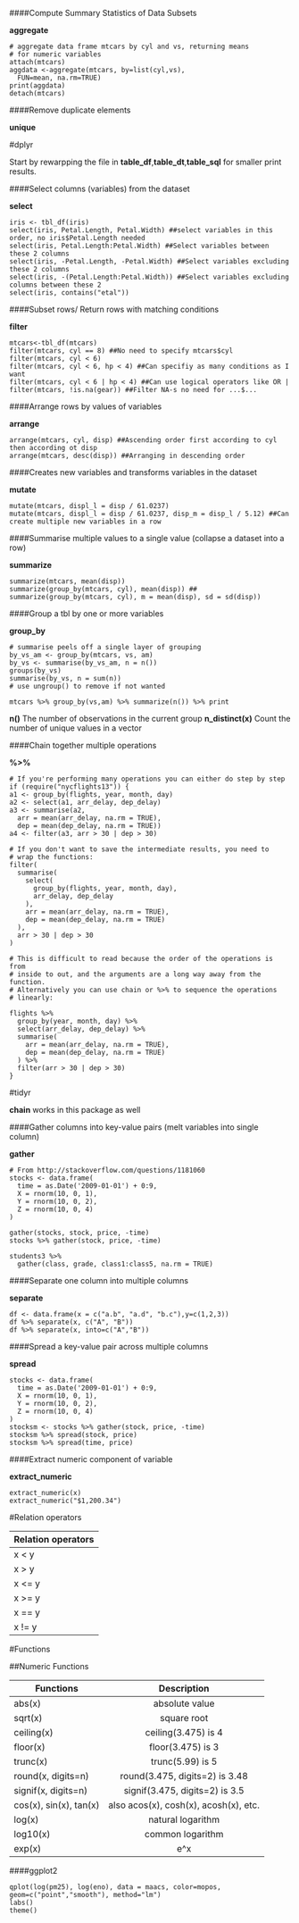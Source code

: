####Compute Summary Statistics of Data Subsets

**aggregate**

```
# aggregate data frame mtcars by cyl and vs, returning means
# for numeric variables
attach(mtcars)
aggdata <-aggregate(mtcars, by=list(cyl,vs), 
  FUN=mean, na.rm=TRUE)
print(aggdata)
detach(mtcars)
```

####Remove duplicate elements

**unique**

#dplyr

Start by rewarpping the file in **table_df**,**table_dt**,**table_sql** for smaller print results.

####Select columns (variables) from the dataset

**select**

```
iris <- tbl_df(iris)
select(iris, Petal.Length, Petal.Width) ##select variables in this order, no iris$Petal.Length needed
select(iris, Petal.Length:Petal.Width) ##Select variables between these 2 columns
select(iris, -Petal.Length, -Petal.Width) ##Select variables excluding these 2 columns
select(iris, -(Petal.Length:Petal.Width)) ##Select variables excluding columns between these 2
select(iris, contains("etal"))
```

####Subset rows/ Return rows with matching conditions

**filter**

```
mtcars<-tbl_df(mtcars)
filter(mtcars, cyl == 8) ##No need to specify mtcars$cyl
filter(mtcars, cyl < 6)
filter(mtcars, cyl < 6, hp < 4) ##Can specifiy as many conditions as I want
filter(mtcars, cyl < 6 | hp < 4) ##Can use logical operators like OR | 
filter(mtcars, !is.na(gear)) ##Filter NA-s no need for ...$...
```

####Arrange rows by values of variables

**arrange**

```
arrange(mtcars, cyl, disp) ##Ascending order first according to cyl then according ot disp
arrange(mtcars, desc(disp)) ##Arranging in descending order
```

####Creates new variables and transforms variables in the dataset

**mutate**

```
mutate(mtcars, displ_l = disp / 61.0237) 
mutate(mtcars, displ_l = disp / 61.0237, disp_m = disp_l / 5.12) ##Can create multiple new variables in a row

```

####Summarise multiple values to a single value (collapse a dataset into a row)

**summarize**

```
summarize(mtcars, mean(disp))
summarize(group_by(mtcars, cyl), mean(disp)) ##
summarize(group_by(mtcars, cyl), m = mean(disp), sd = sd(disp))
```

####Group a tbl by one or more variables

**group_by**

```
# summarise peels off a single layer of grouping
by_vs_am <- group_by(mtcars, vs, am)
by_vs <- summarise(by_vs_am, n = n())
groups(by_vs)
summarise(by_vs, n = sum(n))
# use ungroup() to remove if not wanted

mtcars %>% group_by(vs,am) %>% summarize(n()) %>% print
```

**n()** The number of observations in the current group
**n_distinct(x)** Count the number of unique values in a vector


####Chain together multiple operations

**%>%**

```
# If you're performing many operations you can either do step by step
if (require("nycflights13")) {
a1 <- group_by(flights, year, month, day)
a2 <- select(a1, arr_delay, dep_delay)
a3 <- summarise(a2,
  arr = mean(arr_delay, na.rm = TRUE),
  dep = mean(dep_delay, na.rm = TRUE))
a4 <- filter(a3, arr > 30 | dep > 30)

# If you don't want to save the intermediate results, you need to
# wrap the functions:
filter(
  summarise(
    select(
      group_by(flights, year, month, day),
      arr_delay, dep_delay
    ),
    arr = mean(arr_delay, na.rm = TRUE),
    dep = mean(dep_delay, na.rm = TRUE)
  ),
  arr > 30 | dep > 30
)

# This is difficult to read because the order of the operations is from
# inside to out, and the arguments are a long way away from the function.
# Alternatively you can use chain or %>% to sequence the operations
# linearly:

flights %>%
  group_by(year, month, day) %>%
  select(arr_delay, dep_delay) %>%
  summarise(
    arr = mean(arr_delay, na.rm = TRUE),
    dep = mean(dep_delay, na.rm = TRUE)
  ) %>%
  filter(arr > 30 | dep > 30)
}
```

#tidyr

**chain** works in this package as well

####Gather columns into key-value pairs (melt variables into single column)

**gather**

```
# From http://stackoverflow.com/questions/1181060
stocks <- data.frame(
  time = as.Date('2009-01-01') + 0:9,
  X = rnorm(10, 0, 1),
  Y = rnorm(10, 0, 2),
  Z = rnorm(10, 0, 4)
)

gather(stocks, stock, price, -time)
stocks %>% gather(stock, price, -time)

students3 %>%
  gather(class, grade, class1:class5, na.rm = TRUE)
```
####Separate one column into multiple columns

**separate**

```
df <- data.frame(x = c("a.b", "a.d", "b.c"),y=c(1,2,3))
df %>% separate(x, c("A", "B"))
df %>% separate(x, into=c("A","B"))
```

####Spread a key-value pair across multiple columns

**spread**

```
stocks <- data.frame(
  time = as.Date('2009-01-01') + 0:9,
  X = rnorm(10, 0, 1),
  Y = rnorm(10, 0, 2),
  Z = rnorm(10, 0, 4)
)
stocksm <- stocks %>% gather(stock, price, -time)
stocksm %>% spread(stock, price)
stocksm %>% spread(time, price)
```

####Extract numeric component of variable

**extract_numeric**

```
extract_numeric(x)
extract_numeric("$1,200.34")
```

#Relation operators

|Relation operators|
|----------|
|x < y|
|x > y|
|x <= y|
|x >= y|
|x == y|
|x != y|

#Functions

##Numeric Functions


| Functions       | Description           | 
| ------------- |:-------------:| 
abs(x)|	absolute value
sqrt(x)|	square root
ceiling(x)|	ceiling(3.475) is 4
floor(x)|	floor(3.475) is 3
trunc(x)|	trunc(5.99) is 5
round(x, digits=n)|	round(3.475, digits=2) is 3.48
signif(x, digits=n)|	signif(3.475, digits=2) is 3.5
cos(x), sin(x), tan(x)|	also acos(x), cosh(x), acosh(x), etc.
log(x)|	natural logarithm
log10(x)|	common logarithm
exp(x)|	e^x

####ggplot2

```
qplot(log(pm25), log(eno), data = maacs, color=mopos, geom=c("point","smooth"), method="lm")
labs()
theme()

```

